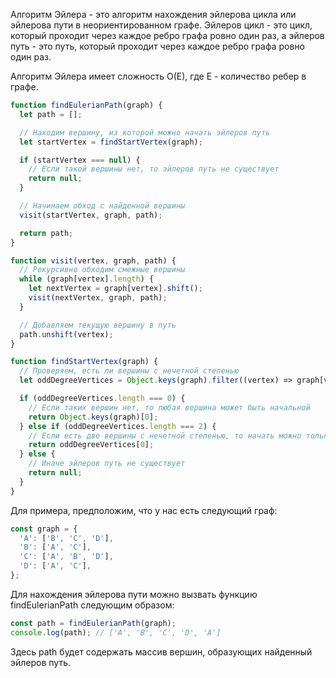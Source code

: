 Алгоритм Эйлера - это алгоритм нахождения эйлерова цикла или эйлерова пути в неориентированном графе. Эйлеров цикл - это цикл, который проходит через каждое ребро графа ровно один раз, а эйлеров путь - это путь, который проходит через каждое ребро графа ровно один раз.

Алгоритм Эйлера имеет сложность O(E), где E - количество ребер в графе.

```javascript
function findEulerianPath(graph) {
  let path = [];

  // Находим вершину, из которой можно начать эйлеров путь
  let startVertex = findStartVertex(graph);

  if (startVertex === null) {
    // Если такой вершины нет, то эйлеров путь не существует
    return null;
  }

  // Начинаем обход с найденной вершины
  visit(startVertex, graph, path);

  return path;
}

function visit(vertex, graph, path) {
  // Рекурсивно обходим смежные вершины
  while (graph[vertex].length) {
    let nextVertex = graph[vertex].shift();
    visit(nextVertex, graph, path);
  }

  // Добавляем текущую вершину в путь
  path.unshift(vertex);
}

function findStartVertex(graph) {
  // Проверяем, есть ли вершины с нечетной степенью
  let oddDegreeVertices = Object.keys(graph).filter((vertex) => graph[vertex].length % 2 === 1);

  if (oddDegreeVertices.length === 0) {
    // Если таких вершин нет, то любая вершина может быть начальной
    return Object.keys(graph)[0];
  } else if (oddDegreeVertices.length === 2) {
    // Если есть две вершины с нечетной степенью, то начать можно только с одной из них
    return oddDegreeVertices[0];
  } else {
    // Иначе эйлеров путь не существует
    return null;
  }
}
```

Для примера, предположим, что у нас есть следующий граф:

```javascript
const graph = {
  'A': ['B', 'C', 'D'],
  'B': ['A', 'C'],
  'C': ['A', 'B', 'D'],
  'D': ['A', 'C'],
};
```

Для нахождения эйлерова пути можно вызвать функцию findEulerianPath следующим образом:

```javascript
const path = findEulerianPath(graph);
console.log(path); // ['A', 'B', 'C', 'D', 'A']
```

Здесь path будет содержать массив вершин, образующих найденный эйлеров путь.

